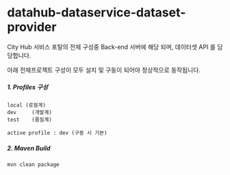 # datahub-dataservice-dataset-provider

City Hub 서비스 포탈의 전체 구성중 Back-end 서버에 해당 되며,
데이터셋 API 를 담당합니다.

아래 전체프로젝트 구성이 모두 설치 및 구동이 되어야 정상적으로 동작됩니다.


##### **1. Profiles 구성**
```
local (로컬계)
dev 	(개발계)
test 	(품질계)

active profile : dev (구동 시 기본)
```

##### **2. Maven Build**
```
mvn clean package 
```
